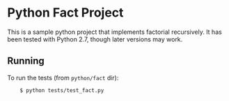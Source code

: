 # Python Fact Project

This is a sample python project that implements factorial recursively. It has been tested with Python 2.7, though later versions may work.

## Running

To run the tests (from `python/fact` dir):

```sh
    $ python tests/test_fact.py
```
